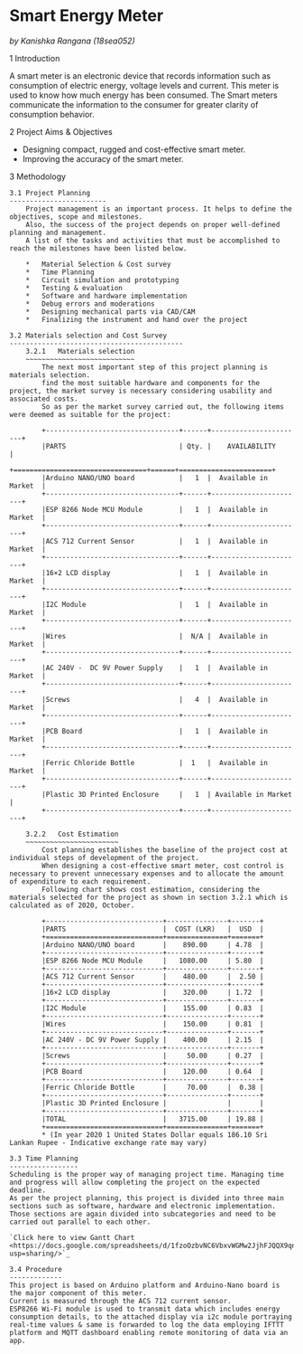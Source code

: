 Smart Energy Meter
==================
*by Kanishka Rangana (18sea052)*

1 Introduction

A smart meter is an electronic device that records information such as consumption of electric energy, voltage levels and current. 
This meter is used to know how much energy has been consumed. 
The Smart meters communicate the information to the consumer for greater clarity of consumption behavior.

2 Project Aims & Objectives

* Designing compact, rugged and cost-effective smart meter.
* Improving the accuracy of the smart meter.

3	Methodology

	3.1	Project Planning
	------------------------
		Project management is an important process. It helps to define the objectives, scope and milestones. 
		Also, the success of the project depends on proper well-defined planning and management. 
		A list of the tasks and activities that must be accomplished to reach the milestones have been listed below.
 
		*	Material Selection & Cost survey
		*	Time Planning
		*	Circuit simulation and prototyping
		*	Testing & evaluation
		*	Software and hardware implementation 
		*	Debug errors and moderations
		*	Designing mechanical parts via CAD/CAM
		*	Finalizing the instrument and hand over the project
		
	3.2	Materials selection and Cost Survey
	-------------------------------------------
		3.2.1	Materials selection
		~~~~~~~~~~~~~~~~~~~~~~~~~~~
			The next most important step of this project planning is materials selection. 
			find the most suitable hardware and components for the project, the market survey is necessary considering usability and associated costs. 
			So as per the market survey carried out, the following items were deemed as suitable for the project:

			+---------------------------------+------+-----------------------+
			|PARTS                            | Qty. |    AVAILABILITY       |
			+=================================+======+=======================+
			|Arduino NANO/UNO board           |   1  |  Available in Market  |
			+---------------------------------+------+-----------------------+
			|ESP 8266 Node MCU Module         |   1  |  Available in Market  |
			+---------------------------------+------+-----------------------+
			|ACS 712 Current Sensor           |   1  |  Available in Market  |
			+---------------------------------+------+-----------------------+
			|16×2 LCD display                 |   1  |  Available in Market  |
			+---------------------------------+------+-----------------------+
			|I2C Module                       |   1  |  Available in Market  |
			+---------------------------------+------+-----------------------+
			|Wires                            |  N/A |  Available in Market  |
			+---------------------------------+------+-----------------------+
			|AC 240V -  DC 9V Power Supply    |   1  |  Available in Market  |
			+---------------------------------+------+-----------------------+
			|Screws                           |   4  |  Available in Market  |
			+---------------------------------+------+-----------------------+
			|PCB Board                        |   1  |  Available in Market  |
			+---------------------------------+------+-----------------------+
			|Ferric Chloride Bottle           |  1   |  Available in Market  |
			+---------------------------------+------+-----------------------+
			|Plastic 3D Printed Enclosure     |   1  | Available in Market   |
			+---------------------------------+------+-----------------------+

		3.2.2	Cost Estimation
		~~~~~~~~~~~~~~~~~~~~~~~
			Cost planning establishes the baseline of the project cost at individual steps of development of the project. 
			When designing a cost-effective smart meter, cost control is necessary to prevent unnecessary expenses and to allocate the amount of expenditure to each requirement. 
			Following chart shows cost estimation, considering the materials selected for the project as shown in section 3.2.1 which is calculated as of 2020, October.
			
			+-----------------------------+---------------+-------+
			|PARTS                        |  COST (LKR)   |  USD  |
			+=============================+===============+=======+
			|Arduino NANO/UNO board       |    890.00     | 4.78  |
			+-----------------------------+---------------+-------+
			|ESP 8266 Node MCU Module     |   1080.00     | 5.80  |
			+-----------------------------+---------------+-------+
			|ACS 712 Current Sensor       |    480.00     |  2.50 |
			+-----------------------------+---------------+-------+
			|16×2 LCD display             |    320.00     | 1.72  |
			+-----------------------------+---------------+-------+
			|I2C Module                   |    155.00     | 0.83  |
			+-----------------------------+---------------+-------+
			|Wires                        |    150.00     | 0.81  |
			+-----------------------------+---------------+-------+
			|AC 240V - DC 9V Power Supply |    400.00     | 2.15  |
			+-----------------------------+---------------+-------+
			|Screws                       |     50.00     | 0.27  |
			+-----------------------------+---------------+-------+
			|PCB Board                    |    120.00     | 0.64  |
			+-----------------------------+---------------+-------+
			|Ferric Chloride Bottle       |     70.00     |  0.38 |
			+-----------------------------+---------------+-------+
			|Plastic 3D Printed Enclosure |               |       |
			+-----------------------------+---------------+-------+
			|TOTAL                        |   3715.00     | 19.88 |
			+=============================+===============+=======+
			* (In year 2020 1 United States Dollar equals 186.10 Sri Lankan Rupee - Indicative exchange rate may vary)
			
	3.3	Time Planning
	-----------------
	Scheduling is the proper way of managing project time. Managing time and progress will allow completing the project on the expected deadline. 
	As per the project planning, this project is divided into three main sections such as software, hardware and electronic implementation. 
	Those sections are again divided into subcategories and need to be carried out parallel to each other.
	
	`Click here to view Gantt Chart <https://docs.google.com/spreadsheets/d/1fzoOzbvNC6VbxvWGMw2JjhFJQQX9qnlK9_MVRJGmxj8/edit?usp=sharing/>`_
	
	3.4	Procedure
	-------------
	This project is based on Arduino platform and Arduino-Nano board is the major component of this meter. 
	Current is measured through the ACS 712 current sensor.
	ESP8266 Wi-Fi module is used to transmit data which includes energy consumption details, to the attached display via i2c module portraying real-time values & same is forwarded to log the data employing IFTTT platform and MQTT dashboard enabling remote monitoring of data via an app.

